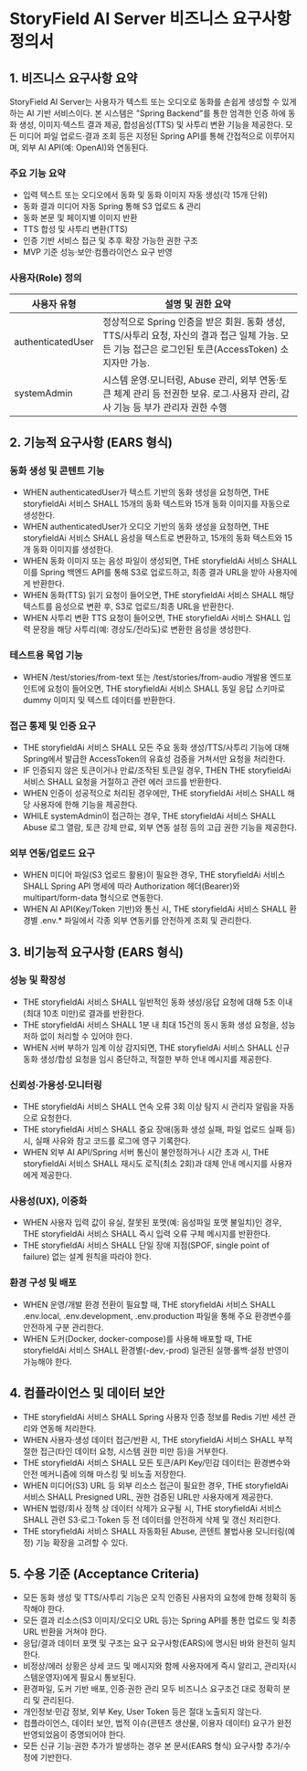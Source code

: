 # StoryField AI Server 비즈니스 요구사항 정의서

## 1. 비즈니스 요구사항 요약
StoryField AI Server는 사용자가 텍스트 또는 오디오로 동화를 손쉽게 생성할 수 있게 하는 AI 기반 서비스이다. 본 시스템은 "Spring Backend"를 통한 엄격한 인증 하에 동화 생성, 이미지·텍스트 결과 제공, 합성음성(TTS) 및 사투리 변환 기능을 제공한다. 모든 미디어 파일 업로드·결과 조회 등은 지정된 Spring API를 통해 간접적으로 이루어지며, 외부 AI API(예: OpenAI)와 연동된다.

### 주요 기능 요약
- 입력 텍스트 또는 오디오에서 동화 및 동화 이미지 자동 생성(각 15개 단위)
- 동화 결과 미디어 자동 Spring 통해 S3 업로드 & 관리
- 동화 본문 및 페이지별 이미지 반환
- TTS 합성 및 사투리 변환(TTS)
- 인증 기반 서비스 접근 및 추후 확장 가능한 권한 구조
- MVP 기준 성능·보안·컴플라이언스 요구 반영

### 사용자(Role) 정의
| 사용자 유형           | 설명 및 권한 요약 |
|----------------------|-------------------|
| authenticatedUser    | 정상적으로 Spring 인증을 받은 회원. 동화 생성, TTS/사투리 요청, 자신의 결과 접근 일체 가능. 모든 기능 접근은 로그인된 토큰(AccessToken) 소지자만 가능. |
| systemAdmin          | 시스템 운영∙모니터링, Abuse 관리, 외부 연동·토큰 체계 관리 등 전권한 보유. 로그∙사용자 관리, 감사 기능 등 부가 관리자 권한 수행 |

## 2. 기능적 요구사항 (EARS 형식)

### 동화 생성 및 콘텐트 기능
- WHEN authenticatedUser가 텍스트 기반의 동화 생성을 요청하면, THE storyfieldAi 서비스 SHALL 15개의 동화 텍스트와 15개 동화 이미지를 자동으로 생성한다.
- WHEN authenticatedUser가 오디오 기반의 동화 생성을 요청하면, THE storyfieldAi 서비스 SHALL 음성을 텍스트로 변환하고, 15개의 동화 텍스트와 15개 동화 이미지를 생성한다.
- WHEN 동화 이미지 또는 음성 파일이 생성되면, THE storyfieldAi 서비스 SHALL 이를 Spring 백엔드 API를 통해 S3로 업로드하고, 최종 결과 URL을 받아 사용자에게 반환한다.
- WHEN 동화(TTS) 읽기 요청이 들어오면, THE storyfieldAi 서비스 SHALL 해당 텍스트를 음성으로 변환 후, S3로 업로드/최종 URL을 반환한다.
- WHEN 사투리 변환 TTS 요청이 들어오면, THE storyfieldAi 서비스 SHALL 입력 문장을 해당 사투리(예: 경상도/전라도)로 변환한 음성을 생성한다.

### 테스트용 목업 기능
- WHEN /test/stories/from-text 또는 /test/stories/from-audio 개발용 엔드포인트에 요청이 들어오면, THE storyfieldAi 서비스 SHALL 동일 응답 스키마로 dummy 이미지 및 텍스트 데이터를 반환한다.

### 접근 통제 및 인증 요구
- THE storyfieldAi 서비스 SHALL 모든 주요 동화 생성/TTS/사투리 기능에 대해 Spring에서 발급한 AccessToken의 유효성 검증을 거쳐서만 요청을 처리한다.
- IF 인증되지 않은 토큰이거나 만료/조작된 토큰일 경우, THEN THE storyfieldAi 서비스 SHALL 요청을 거절하고 관련 에러 코드를 반환한다.
- WHEN 인증이 성공적으로 처리된 경우에만, THE storyfieldAi 서비스 SHALL 해당 사용자에 한해 기능을 제공한다.
- WHILE systemAdmin이 접근하는 경우, THE storyfieldAi 서비스 SHALL Abuse 로그 열람, 토큰 강제 만료, 외부 연동 설정 등의 고급 권한 기능을 제공한다.

### 외부 연동/업로드 요구
- WHEN 미디어 파일(S3 업로드 활용)이 필요한 경우, THE storyfieldAi 서비스 SHALL Spring API 명세에 따라 Authorization 헤더(Bearer)와 multipart/form-data 형식으로 연동한다.
- WHEN AI API(Key/Token 기반)와 통신 시, THE storyfieldAi 서비스 SHALL 환경별 .env.* 파일에서 각종 외부 연동키를 안전하게 조회 및 관리한다.

## 3. 비기능적 요구사항 (EARS 형식)

### 성능 및 확장성
- THE storyfieldAi 서비스 SHALL 일반적인 동화 생성/응답 요청에 대해 5초 이내(최대 10초 미만)로 결과를 반환한다.
- THE storyfieldAi 서비스 SHALL 1분 내 최대 15건의 동시 동화 생성 요청을, 성능 저하 없이 처리할 수 있어야 한다.
- WHEN 서버 부하가 임계 이상 감지되면, THE storyfieldAi 서비스 SHALL 신규 동화 생성/합성 요청을 임시 중단하고, 적절한 부하 안내 메시지를 제공한다.

### 신뢰성·가용성·모니터링
- THE storyfieldAi 서비스 SHALL 연속 오류 3회 이상 탐지 시 관리자 알림을 자동으로 요청한다.
- THE storyfieldAi 서비스 SHALL 중요 장애(동화 생성 실패, 파일 업로드 실패 등) 시, 실패 사유와 참고 코드를 로그에 영구 기록한다.
- WHEN 외부 AI API/Spring 서버 통신이 불안정하거나 시간 초과 시, THE storyfieldAi 서비스 SHALL 재시도 로직(최소 2회)과 대체 안내 메시지를 사용자에게 제공한다.

### 사용성(UX), 이중화
- WHEN 사용자 입력 값이 유실, 잘못된 포맷(예: 음성파일 포맷 불일치)인 경우, THE storyfieldAi 서비스 SHALL 즉시 입력 오류 구체 메시지를 반환한다.
- THE storyfieldAi 서비스 SHALL 단일 장애 지점(SPOF, single point of failure) 없는 설계 원칙을 따라야 한다.

### 환경 구성 및 배포
- WHEN 운영/개발 환경 전환이 필요할 때, THE storyfieldAi 서비스 SHALL .env.local, .env.development, .env.production 파일을 통해 주요 환경변수를 안전하게 구분 관리한다.
- WHEN 도커(Docker, docker-compose)를 사용해 배포할 때, THE storyfieldAi 서비스 SHALL 환경별(-dev,-prod) 일관된 실행·롤백·설정 반영이 가능해야 한다.

## 4. 컴플라이언스 및 데이터 보안
- THE storyfieldAi 서비스 SHALL Spring 사용자 인증 정보를 Redis 기반 세션 관리와 연동해 처리한다.
- WHEN 사용자·생성 데이터 접근/반환 시, THE storyfieldAi 서비스 SHALL 부적절한 접근(타인 데이터 요청, 시스템 권한 미만 등)을 거부한다.
- THE storyfieldAi 서비스 SHALL 모든 토큰/API Key/민감 데이터는 환경변수와 안전 메커니즘에 의해 마스킹 및 비노출 저장한다.
- WHEN 미디어(S3) URL 등 외부 리소스 접근이 필요한 경우, THE storyfieldAi 서비스 SHALL Presigned URL, 권한 검증된 URL만 사용자에게 제공한다.
- WHEN 법령/회사 정책 상 데이터 삭제가 요구될 시, THE storyfieldAi 서비스 SHALL 관련 S3·로그·Token 등 전 데이터를 안전하게 삭제 및 갱신 처리한다.
- THE storyfieldAi 서비스 SHALL 자동화된 Abuse, 콘텐트 불법사용 모니터링(예정) 기능 확장을 고려할 수 있다.

## 5. 수용 기준 (Acceptance Criteria)
- 모든 동화 생성 및 TTS/사투리 기능은 오직 인증된 사용자의 요청에 한해 정확히 동작해야 한다.
- 모든 결과 리소스(S3 이미지/오디오 URL 등)는 Spring API를 통한 업로드 및 최종 URL 반환을 거쳐야 한다.
- 응답/결과 데이터 포맷 및 구조는 요구 요구사항(EARS)에 명시된 바와 완전히 일치한다.
- 비정상/에러 상황은 상세 코드 및 메시지와 함께 사용자에게 즉시 알리고, 관리자(시스템운영자)에게 필요시 통보된다.
- 환경파일, 도커 기반 배포, 인증·권한 관리 모두 비즈니스 요구조건 대로 정확히 분리 및 관리된다.
- 개인정보·민감 정보, 외부 Key, User Token 등은 절대 노출되지 않는다.
- 컴플라이언스, 데이터 보안, 법적 이슈(콘텐츠 생산물, 이용자 데이터) 요구가 완전 반영되었음이 증명되어야 한다.
- 모든 신규 기능·권한 추가가 발생하는 경우 본 문서(EARS 형식) 요구사항 추가/수정에 기반한다.

